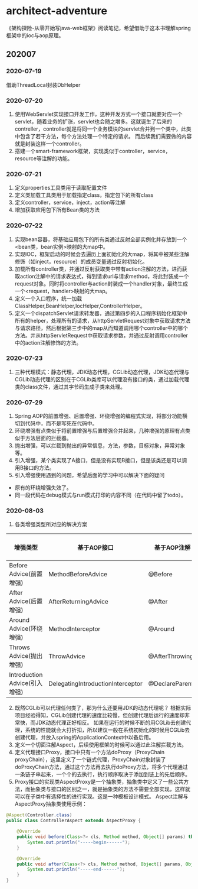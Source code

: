 # architect-adventure
《架构探险-从零开始写java-web框架》阅读笔记，希望借助于这本书理解spring框架中的ioc与aop原理。

## 202007
### 2020-07-19 
借助ThreadLocal封装DbHelper

### 2020-07-20 
1. 使用WebServlet实现接口开发工作，这种开发方式一个接口就要对应一个servlet，随着业务的扩涨，servlet也会随之增多。这就诞生了后来的contreller，controller就是将同一个业务模块的servlet合并到一个类中，此类中包含了若干方法，每个方法处理一个特定的请求。
而后续我们需要做的内容就是封装这样一个controller。
2. 搭建一个smart-framework框架，实现类似于controller，service，resource等注解的功能。

### 2020-07-21
1. 定义properties工具类用于读取配置文件
2. 定义类加载工具类用于加载指定class，指定包下的所有class
3. 定义controller，service，inject，action等注解
4. 增加获取应用包下所有Bean类的方法

### 2020-07-22
1. 实现bean容器，将基础应用包下的所有类通过反射全部实例化并存放到一个<bean类，bean实例>映射的大map中。
2. 实现IOC，框架启动的时候会去遍历上面初始化的大map，将其中被某些注解修饰（如inject，resource）的成员变量通过反射初始化。
3. 加载所有controller类，并通过反射获取类中带有action注解的方法，进而获取action注解中的请求表达式，得到请求url与请求method，将此封装成一个request对象。同时将controller与action封装成一个handler对象，最终生成一个<request，handler>映射的大map。
4. 定义一个入口程序，统一加载ClassHelper,BeanHelper,IocHelper,ControllerHelper。
5. 定义一个dispatchServlet请求转发器，通过第四步的入口程序初始化框架中所有的helper，处理所有的请求，从httpServletRequest对象中获取请求方法与请求路径，然后根据第三步中的map从而知道调用哪个controller中的哪个方法。并从httpServletRequest中获取请求参数，并通过反射调用controller中的action注解修饰的方法。

### 2020-07-23
1. 三种代理模式：静态代理，JDK动态代理，CGLib动态代理，JDK动态代理与CGLib动态代理的区别在于CGLib类库可以代理没有接口的类，通过加载代理类的class文件，通过其字节码生成子类来处理。

### 2020-07-29
1. Spring AOP的前置增强、后置增强、环绕增强的编程式实现，将部分功能横切到代码中，而不是写死在代码中。
2. 环绕增强有点类似于将前置增强与后置增强合并起来，几种增强的原理有点类似于方法层面的拦截器。
3. 抛出增强，可以拦截到抛出的异常信息，方法，参数，目标对象，异常对象等。
4. 引入增强，某个类实现了A接口，但是没有实现B接口，但是该类还是可以调用B接口的方法。
5. 引入增强使用遇到的问题，希望后面的学习中可以解决下面的疑问
* 原有的环绕增强失效了。
* 同一段代码在debug模式与run模式打印的内容不同（在代码中留了todo）。

### 2020-08-03
1. 各类增强类型所对应的解决方案

| 增强类型 | 基于AOP接口 | 基于AOP注解 | 基于`<aop:config>`配置 |
|---|---|---|---|
|Before Advice(前置增强)| MethodBeforeAdvice | @Before | `<aop:before>` |
|After Advice(后置增强)| AfterReturningAdvice | @After | `<aop:after>` |
|Around Advice(环绕增强)| MethodInterceptor | @Around | `<aop:around>` |
|Throws Advice(抛出增强)| ThrowAdvice | @AfterThrowing | `<aop:aftaer-throwing>` |
|Introduction Advice(引入增强)| DelegatingIntroductionInterceptor | @DeclareParents | `<aop:declare-parents>` |

2. 既然CGLib可以代理任何类了，那为什么还要用JDK的动态代理呢？
根据实际项目经验得知，CGLib创建代理的速度比较慢，但创建代理后运行的速度却非常快，而JDK动态代理正好相反。
如果在运行的时候不断的用CGLib去创建代理，系统的性能就会大打折扣，所以建议一般在系统初始化的时候用CGLib去创建代理，并放入spring的ApplicationContext中以备后用。
3. 定义一个切面注解Aspect，后续使用框架的时候可以通过此注解拦截方法。
4. 定义代理接口Proxy，接口中只有一个方法doProxy（ProxyChain proxyChain），这里定义了一个链式代理，ProxyChain对象封装了doProxyChain方法，通过这个方法再去执行doProxy方法，将多个代理通过一条链子串起来，一个个的去执行，执行顺序取决于添加到链上的先后顺序。
5. Proxy接口的实现类AspectProxy是一个抽象类，抽象类中定义了一些公共方法，而抽象类与接口的区别之一，就是抽象类的方法不需要全部实现，这样就可以在子类中有选择性的进行实现。这是一种模板设计模式。
Aspect注解与AspectProxy抽象类使用示例：
```java
@Aspect(Controller.class)
public class ControllerAspect extends AspectProxy {

    @Override
    public void before(Class<?> cls, Method method, Object[] params) throws Throwable {
        System.out.println("-----begin------");
    }

    @Override
    public void after(Class<?> cls, Method method, Object[] params, Object result) throws Throwable {
        System.out.println("-----end------");
    }
}
```
